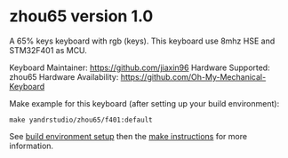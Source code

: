 zhou65 version 1.0
===

A 65% keys keyboard with rgb (keys).
This keyboard use 8mhz HSE and STM32F401 as MCU.

Keyboard Maintainer: https://github.com/jiaxin96
Hardware Supported: zhou65
Hardware Availability: https://github.com/Oh-My-Mechanical-Keyboard 

Make example for this keyboard (after setting up your build environment):

    make yandrstudio/zhou65/f401:default

See [build environment setup](https://docs.qmk.fm/#/getting_started_build_tools) then the [make instructions](https://docs.qmk.fm/#/getting_started_make_guide) for more information.

